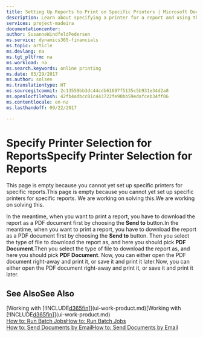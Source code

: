 ```yaml
---
title: Setting Up Reports to Print on Specific Printers | Microsoft Docs
description: Learn about specifying a printer for a report and using the Printer Selections window.
services: project-madeira
documentationcenter: 
author: SusanneWindfeldPedersen
ms.service: dynamics365-financials
ms.topic: article
ms.devlang: na
ms.tgt_pltfrm: na
ms.workload: na
ms.search.keywords: online printing
ms.date: 03/29/2017
ms.author: solsen
ms.translationtype: HT
ms.sourcegitcommit: 2c13559bb3dc44cdb61697f5135c5b931e34d2a8
ms.openlocfilehash: 42fb4adbcc01c443722fe90bb59edafceb34ff06
ms.contentlocale: en-nz
ms.lasthandoff: 09/22/2017

---
```

# <a name="specify-printer-selection-for-reports"></a><span data-ttu-id="fe0f4-103">Specify Printer Selection for Reports</span><span class="sxs-lookup"><span data-stu-id="fe0f4-103">Specify Printer Selection for Reports</span></span>
<span data-ttu-id="fe0f4-104">This page is empty because you cannot yet set up specific printers for specific reports.</span><span class="sxs-lookup"><span data-stu-id="fe0f4-104">This page is empty because you cannot yet set up specific printers for specific reports.</span></span> <span data-ttu-id="fe0f4-105">We are working on solving this.</span><span class="sxs-lookup"><span data-stu-id="fe0f4-105">We are working on solving this.</span></span>

<span data-ttu-id="fe0f4-106">In the meantime, when you want to print a report, you have to download the report as a PDF document first by choosing the **Send to** button.</span><span class="sxs-lookup"><span data-stu-id="fe0f4-106">In the meantime, when you want to print a report, you have to download the report as a PDF document first by choosing the **Send to** button.</span></span> <span data-ttu-id="fe0f4-107">Then you select the type of file to download the report as, and here you should pick **PDF Document**.</span><span class="sxs-lookup"><span data-stu-id="fe0f4-107">Then you select the type of file to download the report as, and here you should pick **PDF Document**.</span></span> <span data-ttu-id="fe0f4-108">Now, you can either open the PDF document right-away and print it, or save it and print it later.</span><span class="sxs-lookup"><span data-stu-id="fe0f4-108">Now, you can either open the PDF document right-away and print it, or save it and print it later.</span></span>

<!--

You can set up reports so that they must be printed on a specific printer. The following are some uses of printer selection:

- You can print reports on special company letterhead.
- You can print reports on different paper sizes.
- You can print reports on the default printer of a specified employee.

You use the **Printer Selections** window to set different values to obtain different output. If you set a specific printer selection, then it takes precedence over a more general printer selection. For example, you can set a printer selection that has values in the **User ID**, **Report ID**, and **Printer Name** fields. This printer selection takes precedence over a printer selection that has blank entries in the **User ID** or **Report ID** fields.

The following table describes the combination of values to specify when you set up printer selections for a report.

|To                                                 |Set the following values                                             |
|---------------------------------------------------|---------------------------------------------------------------------|
|Print a report to a specific printer for all users |Specify values in the **Report ID** and **Printer Name** fields and leave the **User ID** field blank.|
|Print all reports to a specific printer for a specific user|Specify values in the **User ID** and **Printer Name** fields and leave the **Report ID** field blank.|
|Set the default printer for all reports|Specify a value in the **Printer Name** field and leave the **User ID** and **Report ID** fields blank.|
|Print a specific report to the user’s default printer|Specify a value in the **Report ID** field and leave the **Printer Name** and **User ID** fields blank.|
|Print a specific report to a specific printer for a specific user|Specify values in all three fields.|
-->

## <a name="see-also"></a><span data-ttu-id="fe0f4-109">See Also</span><span class="sxs-lookup"><span data-stu-id="fe0f4-109">See Also</span></span>
<span data-ttu-id="fe0f4-110">[Working with [!INCLUDE[d365fin](includes/d365fin_md.md)]](ui-work-product.md)</span><span class="sxs-lookup"><span data-stu-id="fe0f4-110">[Working with [!INCLUDE[d365fin](includes/d365fin_md.md)]](ui-work-product.md)</span></span>  
[<span data-ttu-id="fe0f4-111">How to: Run Batch Jobs</span><span class="sxs-lookup"><span data-stu-id="fe0f4-111">How to: Run Batch Jobs</span></span>](ui-how-run-batch-jobs.md)  
[<span data-ttu-id="fe0f4-112">How to: Send Documents by Email</span><span class="sxs-lookup"><span data-stu-id="fe0f4-112">How to: Send Documents by Email</span></span>](ui-how-send-documents-email.md)  

